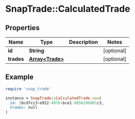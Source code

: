 # SnapTrade::CalculatedTrade

## Properties

| Name | Type | Description | Notes |
| ---- | ---- | ----------- | ----- |
| **id** | **String** |  | [optional] |
| **trades** | [**Array&lt;Trade&gt;**](Trade.md) |  | [optional] |

## Example

```ruby
require 'snap_trade'

instance = SnapTrade::CalculatedTrade.new(
  id: 2bcd7cc3-e922-4976-bce1-9858296801c3,
  trades: null
)
```

